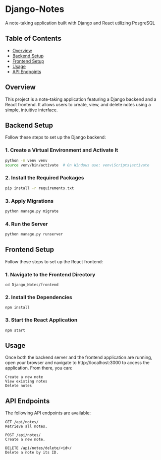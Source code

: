 # Django-Notes

A note-taking application built with Django and React utilizing PosgreSQL

## Table of Contents

- [Overview](#overview)
- [Backend Setup](#backend-setup)
- [Frontend Setup](#frontend-setup)
- [Usage](#usage)
- [API Endpoints](#api-endpoints)
## Overview

This project is a note-taking application featuring a Django backend and a React frontend. It allows users to create, view, and delete notes using a simple, intuitive interface.

## Backend Setup

Follow these steps to set up the Django backend:

### 1. Create a Virtual Environment and Activate It

```bash
python -m venv venv
source venv/bin/activate  # On Windows use: venv\Scripts\activate
```
### 2. Install the Required Packages

```bash
pip install -r requirements.txt
```

### 3. Apply Migrations

```bash
python manage.py migrate
```

### 4. Run the Server

```bash
python manage.py runserver
```

## Frontend Setup

Follow these steps to set up the React frontend:
### 1. Navigate to the Frontend Directory

```
cd Django_Notes/frontend
```

### 2. Install the Dependencies
```
npm install
```

### 3. Start the React Application
```
npm start
```
## Usage

Once both the backend server and the frontend application are running, open your browser and navigate to http://localhost:3000 to access the application. From there, you can:

    Create a new note
    View existing notes
    Delete notes


## API Endpoints

The following API endpoints are available:

    GET /api/notes/
    Retrieve all notes.

    POST /api/notes/
    Create a new note.

    DELETE /api/notes/delete/<id>/
    Delete a note by its ID.
